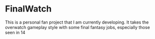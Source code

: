 # FinalWatch
 This is a personal fan project that I am currently developing. It takes the overwatch gameplay style with some final fantasy jobs, especially those seen in 14
